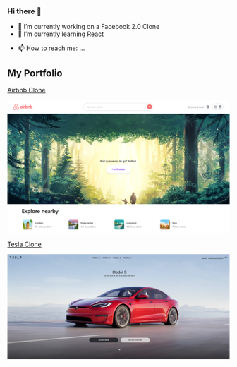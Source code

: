 ### Hi there 👋

- 🔭 I’m currently working on a Facebook 2.0 Clone
- 🌱 I’m currently learning React
<!-- - 👯 I’m looking to collaborate on ...
- 🤔 I’m looking for help with ...
- 💬 Ask me about ...
-->
- 📫 How to reach me: ...
<!-- 
- 😄 Pronouns: ...
- ⚡ Fun fact: ...
-->

## My Portfolio

[Airbnb Clone](https://nextjs-airbnb-clone-lyart.vercel.app/)

![Home Page](/screenshots/Airbnb-Clone.PNG "Home Page")

[Tesla Clone](https://affectionate-shirley-9321ea.netlify.app/)

![Home Page](/screenshots/Tesla-Clone.png "Home Page")
